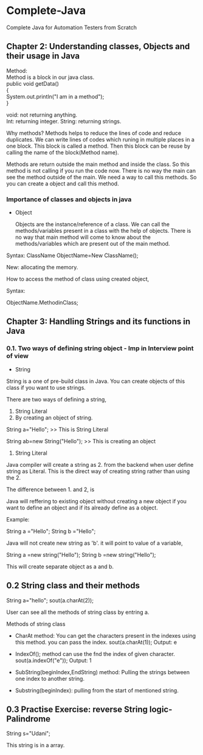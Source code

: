 # Complete-Java
Complete Java for Automation Testers from Scratch

 ## Chapter 2: Understanding classes, Objects and their usage in Java

 Method:  
 Method is a block in our java class.  
 public void getData()  
	{  
		System.out.println("I am in a method");  
	}  

  void: not returning anything.  
  Int: returning integer.
  String: returning strings.  

  Why methods?
  Methods helps to reduce the lines of code and reduce duplicates. We can write lines of codes which runing in multiple places in a one block. This block is called a method. Then this block can be reuse by calling the name of the block(Method name).  

  Methods are return outside the main method and inside the class. So this method is not calling if you run the code now. There is no way the main can see the method outside of the main. We need a way to call this methods. So  you can create a object and call this method.  

 ### Importance of classes and objects in java
 
 * Object
   
   Objects are the instance/reference of a class. We can call the methods/variables present in a class with the help of objects. There is no way that main method will come to know about the methods/variables which are present out of the main method.  
   
 
 Syntax:
 ClassName ObjectName=New ClassName();
   
   New: allocating the memory.
 
 How to access the method of class using created object,
 
 Syntax:
 
 ObjectName.MethodinClass;
 
 
 ## Chapter 3: Handling Strings and its functions in Java
 
 
 ### 0.1. Two ways of defining string object - Imp in Interview point of view
 
 * String
 
 String is a one of pre-build class in Java. You can create objects of this class if you want to use strings.
 
 
 There are two ways of defining a string,
 
 1. String Literal
 2. By creating an object of string.
 
 
 String a="Hello"; >> This is String Literal
   
   String ab=new String("Hello"); >> This is creating an object

 1. String Literal
   
 Java compiler will create a string as 2. from the backend when user define string as Literal.
 This is the direct way of creating string rather than using the 2.
 
 The difference between 1. and 2, is
 
Java will reffering to existing object without creating a new object if you want to define an object and if its already define as a object.

Example: 

String a ="Hello";
String b ="Hello";

Java will not create new string as 'b'. it will point to value of a variable,


String a =new string("Hello");
String b =new string("Hello");

This will create separate object as a and b.

## 0.2 String class and their methods
String a="hello";
sout(a.charAt(2));

User can see all the methods of string class by entring a.

Methods of string class

* CharAt method:
You can get the characters present in the indexes using this method. you can pass the index. 
sout(a.charAt(1));
Output: e
* IndexOf(); 
  method can use the fnd the index of given character.
  sout(a.indexOf("e"));
  Output: 1


* SubString(beginIndex,EndString) method:
  Pulling the strings between one index to another string.
 
* Substring(beginIndex):
  pulling from the start of mentioned string.

## 0.3 Practise Exercise: reverse String logic-Palindrome

String s="Udani";

This string is in a array.